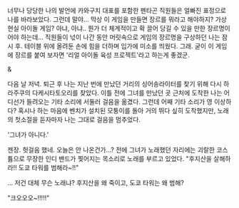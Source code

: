너무나 당당한 나의 발언에 카와구치 대표를 포함한 펜타곤 직원들은 얼빠진 표정으로 나를 바라보았다. 
그런데 말야... 막상 이 게임을 만들면 장르를 뭐라고 해야하지? 
가상현실 아이돌 게임? 
아냐, 아냐.. 뭔가 더 체계적이고 확 끌어 당길 수 있을 만한 장르명이어야 하는데... 
직원들이 넋이 나간 동안 머릿속으로 게임의 장르명을 구상하던 나는 잠시 후. 테이블 위에 올려둔 손에 힘을 더하며 입가에 미소를 띄웠다. 
그래. 굳이 이 게임에 장르를 붙여 보자면 '리얼 아이돌 육성 프로젝트'라고 하는게 좋겠군. 

& 

다음 날 저녁. 
퇴근 후 나는 지난 번에 만났던 거리의 싱어송라이터를 찾기 위해 다시 하라주쿠의 다케시타토오리를 찾았다. 
이틀 전에 그녀를 만났던 곳 근처에 도착한 나는 어디선가 들려오는 기타 소리에 서둘러 걸음을 옮겼다. 그런데 어째 기타 소리가 영 이상하다? 
혹시나 하는 마음에 벤치가 설치된 모퉁이를 돌아 거의 뛰다 싶히 도착했지만, 노래의 첫소절을 듣자마자 나는 그대로 걸음을 멈추었다. 

'그녀가 아니다.' 

젠장. 헛걸음 했네. 오늘은 안 나온건가...? 
전에 그녀가 노래했던 자리에는 괴랄한 코스튬으로 무장한 인디 밴드가 찢어지는 목소리로 노래를 부르고 있었다. 
"후지산을 살해하라!! 도쿄 타워를 범해라~!!" 

... 저건 대체 무슨 노래냐? 후지산을 왜 죽이고, 도쿄 타워는 왜 범해? 

"크오오오~!!!!!" 